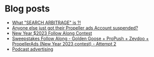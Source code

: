 # Blog posts
<!-- BLOG-POST-LIST:START -->
- [What &quot;SEARCH ARBITRAGE&quot; is ?!](https://afflift.com/f/threads/what-search-arbitrage-is.10311/)
- [Anyone else just got their Propeller ads Account suspended?](https://afflift.com/f/threads/anyone-else-just-got-their-propeller-ads-account-suspended.10309/)
- [New Year $2023 Follow Along Contest](https://afflift.com/f/threads/new-year-2023-follow-along-contest.10177/)
- [Sweepstakes Follow Along - Golden Goose + ProPush + Zeydoo + PropellerAds &lpar;New Year 2023 contest&rpar; - Attempt 2](https://afflift.com/f/threads/sweepstakes-follow-along-golden-goose-propush-zeydoo-propellerads-new-year-2023-contest-attempt-2.10313/)
- [Podcast advertising](https://afflift.com/f/threads/podcast-advertising.10312/)
<!-- BLOG-POST-LIST:END -->
